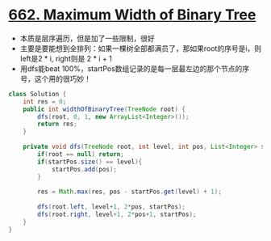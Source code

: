 # [662. Maximum Width of Binary Tree](https://leetcode.com/problems/maximum-width-of-binary-tree/)

* 本质是层序遍历，但是加了一些限制，很好
* 主要是要能想到全排列：如果一棵树全部都满员了，那如果root的序号是i，则left是2 \* i, right则是 2 \*  i + 1
* 用dfs能beat 100%，startPos数组记录的是每一层最左边的那个节点的序号，这个用的很巧妙！

```java
class Solution {
    int res = 0;
    public int widthOfBinaryTree(TreeNode root) {
        dfs(root, 0, 1, new ArrayList<Integer>());
        return res;
    }
    
    private void dfs(TreeNode root, int level, int pos, List<Integer> startPos){
        if(root == null) return;
        if(startPos.size() == level){
            startPos.add(pos);
        }
        
        res = Math.max(res, pos - startPos.get(level) + 1);
        
        dfs(root.left, level+1, 2*pos, startPos);
        dfs(root.right, level+1, 2*pos+1, startPos);
    }
}

```
